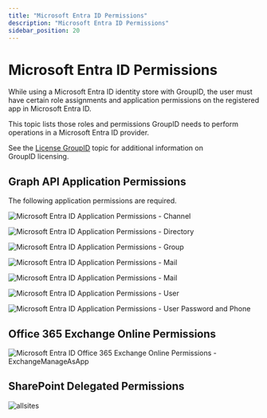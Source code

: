 ```yaml
---
title: "Microsoft Entra ID Permissions"
description: "Microsoft Entra ID Permissions"
sidebar_position: 20
---
```


# Microsoft Entra ID Permissions

While using a Microsoft Entra ID identity store with GroupID, the user must have certain role
assignments and application permissions on the registered app in Microsoft Entra ID.

This topic lists those roles and permissions GroupID needs to perform operations in a Microsoft
Entra ID provider.

See the [ License GroupID](/docs/directorymanager/11.0/admincenter/concepts/licensing.md)
topic for additional information on GroupID licensing.

## Graph API Application Permissions

The following application permissions are required.

![Microsoft Entra ID Application Permissions - Channel](/img/product_docs/directorymanager/11.0/configureentraid/register/channel.webp)

![Microsoft Entra ID Application Permissions - Directory](/img/product_docs/directorymanager/11.0/configureentraid/register/directory.webp)

![Microsoft Entra ID Application Permissions - Group](/img/product_docs/directorymanager/11.0/configureentraid/register/group.webp)

![Microsoft Entra ID Application Permissions - Mail](/img/product_docs/directorymanager/11.0/configureentraid/register/mail.webp)

![Microsoft Entra ID Application Permissions - Mail](/img/product_docs/directorymanager/11.0/configureentraid/register/role.webp)

![Microsoft Entra ID Application Permissions - User](/img/product_docs/directorymanager/11.0/configureentraid/register/user.webp)

![Microsoft Entra ID Application Permissions - User Password and Phone](/img/product_docs/directorymanager/11.0/configureentraid/register/user-pw-phone.webp)

## Office 365 Exchange Online Permissions

![Microsoft Entra ID Office 365 Exchange Online Permissions - ExchangeManageAsApp](/img/product_docs/directorymanager/11.0/configureentraid/register/exchange.webp)

## SharePoint Delegated Permissions

![allsites](/img/product_docs/directorymanager/11.0/configureentraid/register/allsites.webp)
